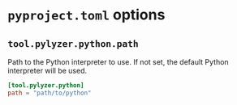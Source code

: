 # `pyproject.toml` options

## `tool.pylyzer.python.path`

Path to the Python interpreter to use. If not set, the default Python interpreter will be used.

```toml
[tool.pylyzer.python]
path = "path/to/python"
```
